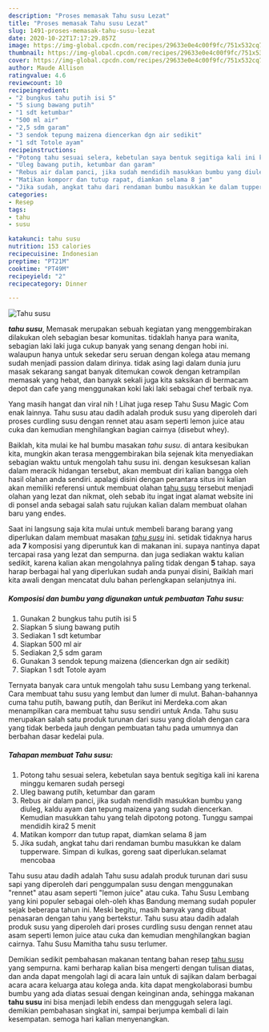 ```yaml
---
description: "Proses memasak Tahu susu Lezat"
title: "Proses memasak Tahu susu Lezat"
slug: 1491-proses-memasak-tahu-susu-lezat
date: 2020-10-22T17:17:29.857Z
image: https://img-global.cpcdn.com/recipes/29633e0e4c00f9fc/751x532cq70/tahu-susu-foto-resep-utama.jpg
thumbnail: https://img-global.cpcdn.com/recipes/29633e0e4c00f9fc/751x532cq70/tahu-susu-foto-resep-utama.jpg
cover: https://img-global.cpcdn.com/recipes/29633e0e4c00f9fc/751x532cq70/tahu-susu-foto-resep-utama.jpg
author: Maude Allison
ratingvalue: 4.6
reviewcount: 10
recipeingredient:
- "2 bungkus tahu putih isi 5"
- "5 siung bawang putih"
- "1 sdt ketumbar"
- "500 ml air"
- "2,5 sdm garam"
- "3 sendok tepung maizena diencerkan dgn air sedikit"
- "1 sdt Totole ayam"
recipeinstructions:
- "Potong tahu sesuai selera, kebetulan saya bentuk segitiga kali ini karena minggu kemaren sudah persegi"
- "Uleg bawang putih, ketumbar dan garam"
- "Rebus air dalam panci, jika sudah mendidih masukkan bumbu yang diuleg, kaldu ayam dan tepung maizena yang sudah diencerkan. Kemudian masukkan tahu yang telah dipotong potong. Tunggu sampai mendidih kira2 5 menit"
- "Matikan komporr dan tutup rapat, diamkan selama 8 jam"
- "Jika sudah, angkat tahu dari rendaman bumbu masukkan ke dalam tupperware. Simpan di kulkas, goreng saat diperlukan.selamat mencobaa"
categories:
- Resep
tags:
- tahu
- susu

katakunci: tahu susu 
nutrition: 153 calories
recipecuisine: Indonesian
preptime: "PT21M"
cooktime: "PT49M"
recipeyield: "2"
recipecategory: Dinner

---
```



![Tahu susu](https://img-global.cpcdn.com/recipes/29633e0e4c00f9fc/751x532cq70/tahu-susu-foto-resep-utama.jpg)

<b><i>tahu susu</i></b>, Memasak merupakan sebuah kegiatan yang menggembirakan dilakukan oleh sebagian besar komunitas. tidaklah hanya para wanita, sebagian laki laki juga cukup banyak yang senang dengan hobi ini. walaupun hanya untuk sekedar seru seruan dengan kolega atau memang sudah menjadi passion dalam dirinya. tidak asing lagi dalam dunia juru masak sekarang sangat banyak ditemukan cowok dengan ketrampilan memasak yang hebat, dan banyak sekali juga kita saksikan di bermacam depot dan cafe yang menggunakan koki laki laki sebagai chef terbaik nya.

Yang masih hangat dan viral nih ! Lihat juga resep Tahu Susu Magic Com enak lainnya. Tahu susu atau dadih adalah produk susu yang diperoleh dari proses curdling susu dengan rennet atau asam seperti lemon juice atau cuka dan kemudian menghilangkan bagian cairnya (disebut whey).

Baiklah, kita mulai ke hal bumbu masakan <i>tahu susu</i>. di antara kesibukan kita, mungkin akan terasa menggembirakan bila sejenak kita menyediakan sebagian waktu untuk mengolah tahu susu ini. dengan kesuksesan kalian dalam meracik hidangan tersebut, akan membuat diri kalian bangga oleh hasil olahan anda sendiri. apalagi disini dengan perantara situs ini kalian akan memiliki referensi untuk membuat olahan <u>tahu susu</u> tersebut menjadi olahan yang lezat dan nikmat, oleh sebab itu ingat ingat alamat website ini di ponsel anda sebagai salah satu rujukan kalian dalam membuat olahan baru yang endes.


Saat ini langsung saja kita mulai untuk membeli barang barang yang diperlukan dalam membuat masakan <u><i>tahu susu</i></u> ini. setidak tidaknya harus ada <b>7</b> komposisi yang diperuntuk kan di makanan ini. supaya nantinya dapat tercapai rasa yang lezat dan sempurna. dan juga sediakan waktu kalian sedikit, karena kalian akan mengolahnya paling tidak dengan <b>5</b> tahap. saya harap berbagai hal yang diperlukan sudah anda punyai disini, Baiklah mari kita awali dengan mencatat dulu bahan perlengkapan selanjutnya ini.

<!--inarticleads1-->

##### Komposisi dan bumbu yang digunakan untuk pembuatan Tahu susu:

1. Gunakan 2 bungkus tahu putih isi 5
1. Siapkan 5 siung bawang putih
1. Sediakan 1 sdt ketumbar
1. Siapkan 500 ml air
1. Sediakan 2,5 sdm garam
1. Gunakan 3 sendok tepung maizena (diencerkan dgn air sedikit)
1. Siapkan 1 sdt Totole ayam


Ternyata banyak cara untuk mengolah tahu susu Lembang yang terkenal. Cara membuat tahu susu yang lembut dan lumer di mulut. Bahan-bahannya cuma tahu putih, bawang putih, dan Berikut ini Merdeka.com akan menampilkan cara membuat tahu susu sendiri untuk Anda. Tahu susu merupakan salah satu produk turunan dari susu yang diolah dengan cara yang tidak berbeda jauh dengan pembuatan tahu pada umumnya dan berbahan dasar kedelai pula. 

<!--inarticleads2-->

##### Tahapan membuat Tahu susu:

1. Potong tahu sesuai selera, kebetulan saya bentuk segitiga kali ini karena minggu kemaren sudah persegi
1. Uleg bawang putih, ketumbar dan garam
1. Rebus air dalam panci, jika sudah mendidih masukkan bumbu yang diuleg, kaldu ayam dan tepung maizena yang sudah diencerkan. Kemudian masukkan tahu yang telah dipotong potong. Tunggu sampai mendidih kira2 5 menit
1. Matikan komporr dan tutup rapat, diamkan selama 8 jam
1. Jika sudah, angkat tahu dari rendaman bumbu masukkan ke dalam tupperware. Simpan di kulkas, goreng saat diperlukan.selamat mencobaa


Tahu susu atau dadih adalah Tahu susu adalah produk turunan dari susu sapi yang diperoleh dari penggumpalan susu dengan menggunakan &#34;rennet&#34; atau asam seperti &#34;lemon juice&#34; atau cuka. Tahu Susu Lembang yang kini populer sebagai oleh-oleh khas Bandung memang sudah populer sejak beberapa tahun ini. Meski begitu, masih banyak yang dibuat penasaran dengan tahu yang bertekstur. Tahu susu atau dadih adalah produk susu yang diperoleh dari proses curdling susu dengan rennet atau asam seperti lemon juice atau cuka dan kemudian menghilangkan bagian cairnya. Tahu Susu Mamitha tahu susu terlumer. 

Demikian sedikit pembahasan makanan tentang bahan resep <u>tahu susu</u> yang sempurna. kami berharap kalian bisa mengerti dengan tulisan diatas, dan anda dapat mengolah lagi di acara lain untuk di sajikan dalam berbagai acara acara keluarga atau kolega anda. kita dapat mengkolaborasi bumbu bumbu yang ada diatas sesuai dengan keinginan anda, sehingga makanan <b>tahu susu</b> ini bisa menjadi lebih endess dan menggugah selera lagi. demikian pembahasan singkat ini, sampai berjumpa kembali di lain kesempatan. semoga hari kalian menyenangkan.
